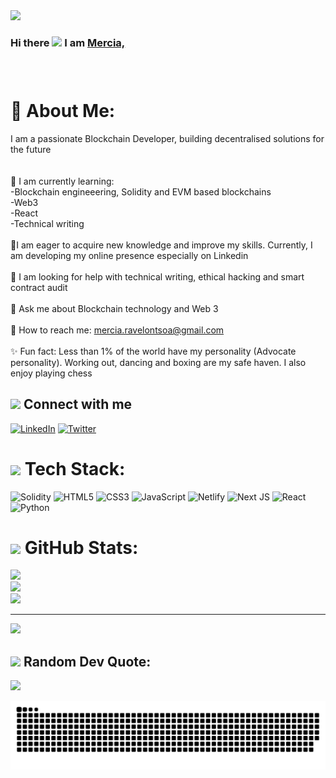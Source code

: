 

<img src="https://user-images.githubusercontent.com/113993706/230391105-dad14440-73c7-402e-a9fe-7c29ad32a05d.png">

<h3 align=“center”>Hi there <img src="https://media.giphy.com/media/KGMzZvWa5su2O5LCVR/giphy.gif" width="55"> I am <a target=“_blank” href=“https://mercia-ravelontsoa-portfolio.netlify.app” > Mercia,</a>
<h3>
  <br> 

#  💫 About Me:
I am a passionate Blockchain Developer, building decentralised solutions for the future<br><br>  <br>🌱 I am currently learning: <br>-Blockchain engineeering, Solidity and EVM based blockchains<br>-Web3 <br>-React<br>-Technical writing<br><br>💪I am eager to acquire new knowledge and improve my skills. Currently, I am developing my online presence especially on Linkedin<br><br>🤔 I am looking for help with technical writing, ethical hacking and smart contract audit <br><br>💬 Ask me about Blockchain technology and Web 3<br><br>📨 How to reach me: mercia.ravelontsoa@gmail.com<br><br>✨ Fun fact: Less than 1% of the world have my personality (Advocate personality). Working out, dancing and boxing are my safe haven. I also enjoy playing chess<br>


## <img src="https://media.giphy.com/media/kBrXyorjXo9Rh66RUf/giphy.gif" width="40"> Connect with me
[![LinkedIn](https://img.shields.io/badge/LinkedIn-%230077B5.svg?logo=linkedin&logoColor=white)](https://linkedin.com/in/https://www.linkedin.com/in/mercia-ravelontsoa/) [![Twitter](https://img.shields.io/badge/Twitter-%231DA1F2.svg?logo=Twitter&logoColor=white)](https://twitter.com/@rvlnts) 

# <img src="https://media.giphy.com/media/WUlplcMpOCEmTGBtBW/giphy.gif" width="40">  Tech Stack:
![Solidity](https://img.shields.io/badge/Solidity-%23363636.svg?style=plastic&logo=solidity&logoColor=white) ![HTML5](https://img.shields.io/badge/html5-%23E34F26.svg?style=plastic&logo=html5&logoColor=white) ![CSS3](https://img.shields.io/badge/css3-%231572B6.svg?style=plastic&logo=css3&logoColor=white) ![JavaScript](https://img.shields.io/badge/javascript-%23323330.svg?style=plastic&logo=javascript&logoColor=%23F7DF1E) ![Netlify](https://img.shields.io/badge/netlify-%23000000.svg?style=plastic&logo=netlify&logoColor=#00C7B7) ![Next JS](https://img.shields.io/badge/Next-black?style=plastic&logo=next.js&logoColor=white) ![React](https://img.shields.io/badge/react-%2320232a.svg?style=plastic&logo=react&logoColor=%2361DAFB) ![Python](https://img.shields.io/badge/python-3670A0?style=plastic&logo=python&logoColor=ffdd54)


# <img src="https://media.giphy.com/media/ZCN6F3FAkwsyOGU2RS/giphy.gif" width="40"> GitHub Stats:
![](https://github-readme-stats.vercel.app/api?username=Mercia222&theme=material-palenight&hide_border=false&include_all_commits=false&count_private=false)<br/>
![](https://github-readme-streak-stats.herokuapp.com/?user=Mercia222&theme=material-palenight&hide_border=false)<br/>
![](https://github-readme-stats.vercel.app/api/top-langs/?username=Mercia222&theme=material-palenight&hide_border=false&include_all_commits=false&count_private=false&layout=compact)

---
[![](https://visitcount.itsvg.in/api?id=Mercia222&icon=0&color=11)](https://visitcount.itsvg.in)


## <img src="https://media.giphy.com/media/KDPIW2bywzQivWq64Q/giphy.gif" width="40"> Random Dev Quote: 
![](https://quotes-github-readme.vercel.app/api?type=horizontal&theme=radical)


![Snake animation](https://github.com/Mercia222/Mercia222/blob/output/github-contribution-grid-snake.svg)
